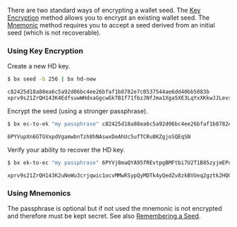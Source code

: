 There are two standard ways of encrypting a wallet seed. The [Key Encryption](#using-key-encryption) method allows you to encrypt an existing wallet seed. The [Mnemonic](#using-mnemonics) method requires you to accept a seed derived from an initial seed (which is not recoverable).

### Using Key Encryption
Create a new HD key.
```sh
$ bx seed -b 256 | bx hd-new
```
```
c82425d18a88ea6c5a92d06bc4ee26bfaf1b8782e7c0537544ae6dd40bb5083b
xprv9s21ZrQH143K4EdfsuwWHdxaGgcwGkTB1f71fbzJNfJma1Xga5XE3LqYxXKkwJJLevsp16iDRyk35MwvmKEEyyqLkHQVziTNs6VtPr1xGM8
```

Encrypt the seed (using a stronger passphrase).
```sh
$ bx ec-to-ek "my passphrase" c82425d18a88ea6c5a92d06bc4ee26bfaf1b8782e7c0537544ae6dd40bb5083b
```
```
6PYVupXn6GTGVxpdVgamwbnTzh8hNAswxDeAhUc5ufTCRu8KZgjoSQEqSN
```

Verify your ability to recover the HD key.

```sh
$ bx ek-to-ec "my passphrase" 6PYVj8maQYA95fREvtpgBMFtbi7U2T1B85zyjmEPqC7MknXowoV7yKzHXL | bx hd-new
```
```
xprv9s21ZrQH143K2uNeWu3crjqwic1ocvMMwRSypQyMDTk4yQedZv8zkBVUeq2gztk2HQCAvqNLhUfcHhbD1RGFQ1TTqDSWfTLW4qkxsPMdjNG
```
### Using Mnemonics
The passphrase is optional but if not used the mnemonic is not encrypted and therefore must be kept secret. See also [Remembering a Seed](How-to-Remember-a-Wallet-Seed).